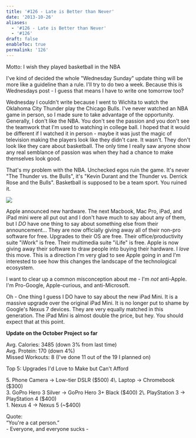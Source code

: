 ```yaml
---
title: '#126 - Late is Better than Never'
date: '2013-10-26'
aliases:
  - '#126 - Late is Better than Never'
  - '#126'
draft: false
enableToc: true
permalink: '126'
---
```


Motto: I wish they played basketball in the NBA

  
I've kind of decided the whole "Wednesday Sunday" update thing will be more like a guideline than a rule. I'll try to do two a week. Because this is Wednesdays post - I guess that means I have to write one tomorrow too?

  
Wednesday I couldn't write because I went to Wichita to watch the Oklahoma City Thunder play the Chicago Bulls. I've never watched an NBA game in person, so I made sure to take advantage of the opportunity. Generally, I don't like the NBA. You don't see the passion and you don't see the teamwork that I'm used to watching in college ball. I hoped that it would be different if I watched it in person - maybe it was just the magic of television making the players look like they didn't care. It wasn't. They don't look like they care about basketball. The only time I really saw anyone show any real semblance of passion was when they had a chance to make themselves look good.   
  
That's my problem with the NBA. Unchecked egos ruin the game. It's never "The Thunder vs. the Bulls", it's "Kevin Durant and the Thunder vs. Derrick Rose and the Bulls". Basketball is supposed to be a team sport. You ruined it.  
  
  
[![](assets/126-1.gif)](http://1.bp.blogspot.com/-TL5GFbwXSGY/Umwp4hX8LCI/AAAAAAABCSg/fAB%5FOmfWGIQ/s1600/.Apple-Logo.gif)
  
  
Apple announced new hardware. The next Macbook, Mac Pro, iPad, and iPad mini were all put out and I don't have much to say about any of them, but I _DO_ have one thing to say about something else from their announcement... They are now officially giving away all of their non-pro software for free. Upgrades to their OS are free. Their office/productivity suite "iWork" is free. Their multimedia suite "iLife" is free. Apple is now giving away their software to draw people into buying their hardware. I _love_ this move. This is a direction I'm very glad to see Apple going in and I'm interested to see how this changes the landscape of the technological ecosystem.  
  
I want to clear up a common misconception about me - I'm _not_ anti-Apple. I'm Pro-Google, Apple-curious, and anti-Microsoft.   
  
Oh - One thing I guess I DO have to say about the new iPad Mini. It is a massive upgrade over the original iPad Mini. It is no longer put to shame by Google's Nexus 7 devices. They are very equally matched in this generation. The iPad Mini is almost double the price, but hey. You should expect that at this point.  

  
**Update on the October Project so far**  
  
Avg. Calories: 3485 (down 3% from last time)  
Avg. Protein: 170 (down 4%)  
Missed Workouts: 8 (I've done 11 out of the 19 I planned on)

  
Top 5: Upgrades I'd Love to Make but Can't Afford

5\. Phone Camera -> Low-tier DSLR ($500)  
4\. Laptop -> Chromebook ($300)  
3\. GoPro Hero 3 Silver -> GoPro Hero 3+ Black ($400)  
2\. PlayStation 3 -> PlayStation 4 ($400)  
1\. Nexus 4 -> Nexus 5 (\~$400)  
  
Quote:   
“You're a cat person.”  
\- Everyone, and everyone sucks -

